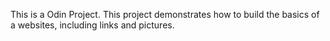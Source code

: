 This is a Odin Project. This project demonstrates how to build the basics of a websites, including links and pictures.